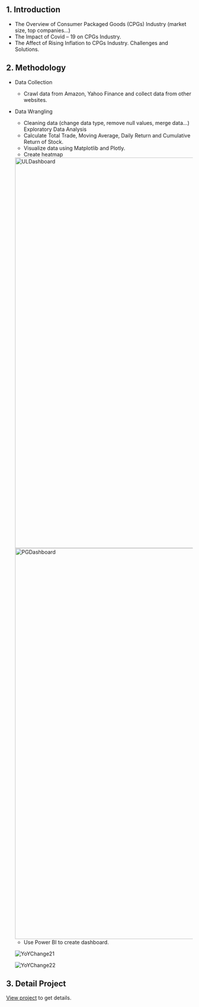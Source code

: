 ## 1. Introduction
- The Overview of Consumer Packaged Goods (CPGs) Industry (market size, top companies…)
- The Impact of Covid – 19 on CPGs Industry.
- The Affect of Rising Inflation to CPGs Industry. Challenges and Solutions.  
## 2. Methodology 
- Data Collection 
  - Crawl data from Amazon, Yahoo Finance and collect data from other websites.
- Data Wrangling 
  - Cleaning data (change data type, remove null values, merge data…) 
Exploratory Data Analysis 
  - Calculate Total Trade, Moving Average, Daily Return and Cumulative Return of Stock. 
  - Visualize data using Matplotlib and Plotly. 
  - Create heatmap 
  
  <img width="1055" alt="ULDashboard" src="https://user-images.githubusercontent.com/88859966/236716819-42f71aed-0491-4006-a44a-0195dfa9e75d.png">
  
  <img width="1056" alt="PGDashboard" src="https://user-images.githubusercontent.com/88859966/236716823-146ad9e3-3555-4825-b666-e3dfcf085658.png">
  
  - Use Power BI to create dashboard.
  
  ![YoYChange21](https://user-images.githubusercontent.com/88859966/236716691-42893cc2-9cf4-465f-bcc0-8944200ede96.png)
  
  ![YoYChange22](https://user-images.githubusercontent.com/88859966/236716748-dbb6a82a-cb5a-4cef-8e37-b3ea6c84ba99.png)

 ## 3. Detail Project 
[View project](https://drive.google.com/file/d/17gl1jdeKBKjg_q31QimwSsJZahijZ0Du/view?usp=share_link) to get details. 
